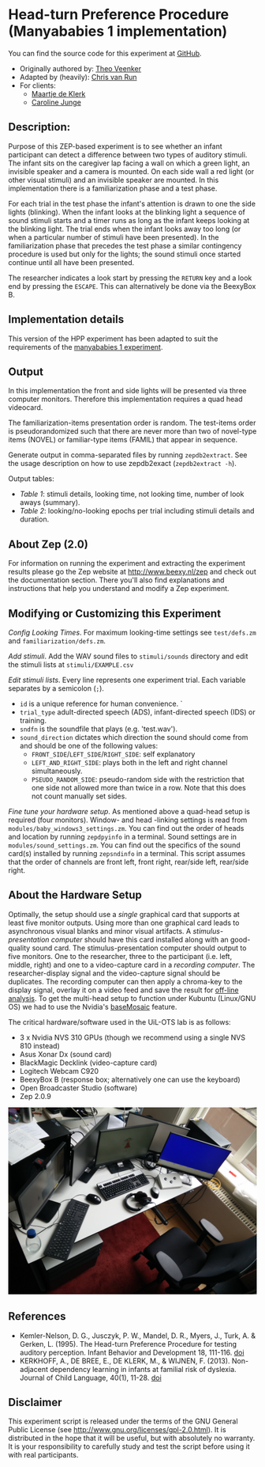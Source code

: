 # Head-turn Preference Procedure (Manyababies 1 implementation)
You can find the source code for this experiment at
[GitHub](https://github.com/UiL-OTS-labs/ZEP2-headturn-preference-BOILERPLATE/tree/implementation/manybabies1).
*   Originally authored by: [Theo Veenker](theo.veenker@beexy.nl)
*   Adapted by (heavily): [Chris van Run](C.P.A.vanrun@uu.nl)
*   For clients:
    *   [Maartje de Klerk](https://www.uu.nl/medewerkers/MdeKlerk/0)
    *   [Caroline Junge](https://www.uu.nl/staff/CMMJunge/0)


## Description:
Purpose of this ZEP-based experiment is to see whether an infant participant can
detect a difference between two types of auditory stimuli. The infant sits on
the caregiver lap facing a wall on which a green light, an invisible speaker and
a camera is mounted. On each side wall a red light (or other visual stimuli) and
an invisible speaker are mounted. In this implementation there is a
familiarization phase and a test phase.

For each trial in the test phase the infant's attention is drawn to one the side
lights (blinking). When the infant looks at the blinking light a sequence of
sound stimuli starts and a timer runs as long as the infant keeps looking at the
blinking light. The trial ends when the infant looks away too long (or when a
particular number of stimuli have been presented). In the familiarization phase
that precedes the test phase a similar contingency procedure is used but only
for the lights; the sound stimuli once started continue until all have been
presented.

The researcher indicates a look start by pressing the `RETURN` key and a look
end by pressing the `ESCAPE`. This can alternatively be done via the BeexyBox B.

## Implementation details
This version of the HPP experiment has been adapted to suit the requirements of
the [manyababies 1 experiment](http://manybabies.stanford.edu/).


## Output
In this implementation the front and side lights will be presented via three
computer monitors. Therefore this implementation requires a quad head videocard.

The familiarization-items presentation order is random. The test-items order is
pseudorandomized such that there are never more than two of novel-type items
(NOVEL) or familiar-type items (FAMIL) that appear in sequence.

Generate output in comma-separated files by running `zepdb2extract`. See the usage
description on how to use zepdb2exact (`zepdb2extract -h`).

Output tables:
*   *Table 1*: stimuli details, looking time, not looking time, number of look
    aways (summary).
*   *Table 2*: looking/no-looking epochs per trial including stimuli details and
    duration.

## About Zep (2.0)
For information on running the experiment and extracting the experiment
results please go the Zep website at <http://www.beexy.nl/zep> and check
out the documentation section. There you'll also find explanations and
instructions that help you understand and modify a Zep experiment.

## Modifying or Customizing this Experiment
*Config Looking Times*. For maximum looking-time settings see `test/defs.zm` and
`familiarization/defs.zm`.

*Add stimuli*. Add the WAV sound files to `stimuli/sounds` directory and edit the
stimuli lists at `stimuli/EXAMPLE.csv`

*Edit stimuli lists*. Every line represents one experiment trial. Each variable
separates by a semicolon (`;`).
*   `id` is a unique reference for human convenience. `
*   `trial_type` adult-directed speech (ADS), infant-directed speech (IDS) or training.
*   `sndfn` is the soundfile that plays (e.g. 'test.wav').
*   `sound_direction` dictates which direction the sound should come from and
    should be one of the following values:
    *   `FRONT_SIDE`/`LEFT_SIDE`/`RIGHT_SIDE`: self explanatory
    *   `LEFT_AND_RIGHT_SIDE`: plays both in the left and right channel
        simultaneously.
    *   `PSEUDO_RANDOM_SIDE`: pseudo-random side with the restriction that one
        side not allowed more than twice in a row. Note that this does not count
        manually set sides.

*Fine tune your hardware setup*. As mentioned above a quad-head setup is
required (four monitors). Window- and head -linking settings is read from
`modules/baby_windows3_settings.zm`. You can find out the order of heads and
location by running `zepdpyinfo` in a terminal. Sound settings are in
`modules/sound_settings.zm`. You can find out the specifics of the sound card(s)
installed by running `zepsndinfo` in a terminal. This script assumes that the
order of channels are front left, front right, rear/side left, rear/side right.

## About the Hardware Setup
Optimally, the setup should use a *single* graphical card that supports at least
five monitor outputs. Using more than one graphical card leads to asynchronous
visual blanks and minor visual artifacts. A *stimulus-presentation computer*
should have this card installed along with an good-quality sound card. The
stimulus-presentation computer should output to five monitors. One to the
researcher, three to the participant (i.e. left, middle, right) and one to a
video-capture card in a *recording computer*. The researcher-display signal and
the video-capture signal should be duplicates. The recording computer can then
apply a chroma-key to the display signal, overlay it on a video feed and save
the result for [off-line
analysis](https://github.com/UiL-OTS-labs-backoffice/UiL-OTS-Video-Coding-System).
To get the multi-head setup to function under Kubuntu (Linux/GNU OS) we had to
use the Nvidia's
[baseMosaic](http://nvidia.custhelp.com/app/answers/detail/a_id/3580/~/how-to-configure-mosaic-on-linux)
feature.

The critical hardware/software used in the UiL-OTS lab is as follows:
*   3 x Nvidia NVS 310 GPUs (though we recommend using a single NVS 810 instead)
*   Asus Xonar Dx (sound card)
*   BlackMagic Decklink (video-capture card)
*   Logitech Webcam C920
*   BeexyBox B (response box; alternatively one can use the keyboard)
*   Open Broadcaster Studio (software)
*   Zep 2.0.9

![Hardware Setup](.hardware_setup.jpg)


## References
*   Kemler-Nelson, D. G., Jusczyk, P. W., Mandel, D. R., Myers, J., Turk, A. &
    Gerken, L. (1995). The Head-turn Preference Procedure for testing auditory
    perception. Infant Behavior and Development 18, 111-116.
    [doi](https://doi.org/10.1016/0163-638395900128)
*   KERKHOFF, A., DE BREE, E., DE KLERK, M., & WIJNEN, F. (2013). Non-adjacent
    dependency learning in infants at familial risk of dyslexia. Journal of Child
    Language, 40(1), 11-28. [doi](https://doi.org/10.1017/S0305000912000098)

## Disclaimer
This experiment script is released under the terms of the GNU General Public
License (see <http://www.gnu.org/licenses/gpl-2.0.html>). It is distributed in
the hope that it will be useful, but with absolutely no warranty. It is your
responsibility to carefully study and test the script before using it with real
participants.
